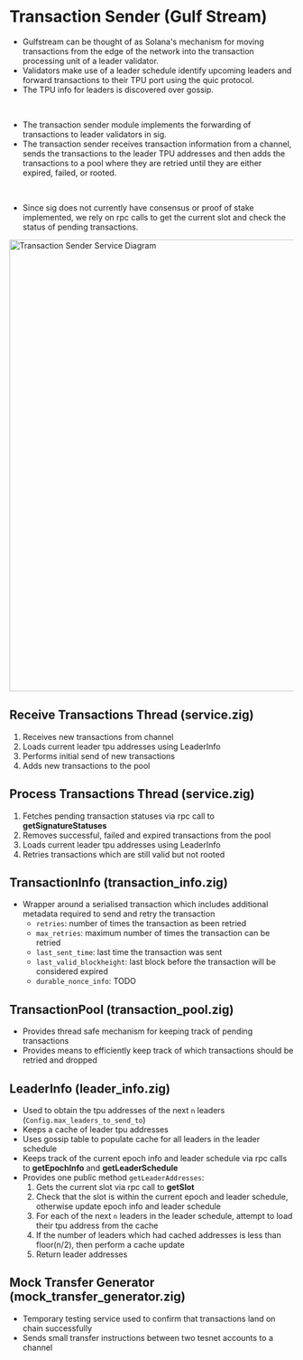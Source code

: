 # Transaction Sender (Gulf Stream)

<!-- **Milestone**: Validator is able to forward transactions to other validators TPU port for processing (according to leader schedule) -->

- Gulfstream can be thought of as Solana's mechanism for moving transactions from the edge of the network into the transaction processing unit of a leader validator. 
- Validators make use of a leader schedule identify upcoming leaders and forward transactions to their TPU port using the quic protocol. 
- The TPU info for leaders is discovered over gossip.

<br>

- The transaction sender module implements the forwarding of transactions to leader validators in sig.
- The transaction sender receives transaction information from a channel, sends the transactions to the leader TPU addresses and then adds the transactions to a pool where they are retried until they are either expired, failed, or rooted. 

<br>

- Since sig does not currently have consensus or proof of stake implemented, we rely on rpc calls to get the current slot and check the status of pending transactions.


<p>
<img alt="Transaction Sender Service Diagram" src="imgs/transaction-sender-service.png" style="width: 800px; margin: auto;">
</p>

## Receive Transactions Thread (service.zig)
1. Receives new transactions from channel
3. Loads current leader tpu addresses using LeaderInfo
3. Performs initial send of new transactions
4. Adds new transactions to the pool

## Process Transactions Thread (service.zig)
1. Fetches pending transaction statuses via rpc call to **getSignatureStatuses**
2. Removes successful, failed and expired transactions from the pool
3. Loads current leader tpu addresses using LeaderInfo
4. Retries transactions which are still valid but not rooted

## TransactionInfo (transaction_info.zig)
- Wrapper around a serialised transaction which includes additional metadata required to send and retry the transaction 
    - `retries`: number of times the transaction as been retried
    - `max_retries`: maximum number of times the transaction can be retried
    - `last_sent_time`: last time the transaction was sent
    - `last_valid_blockheight`: last block before the transaction will be considered expired
    - `durable_nonce_info`: TODO

## TransactionPool (transaction_pool.zig)
- Provides thread safe mechanism for keeping track of pending transactions
- Provides means to efficiently keep track of which transactions should be retried and dropped

## LeaderInfo (leader_info.zig)
- Used to obtain the tpu addresses of the next `n` leaders (`Config.max_leaders_to_send_to`)
- Keeps a cache of leader tpu addresses
- Uses gossip table to populate cache for all leaders in the leader schedule
- Keeps track of the current epoch info and leader schedule via rpc calls to **getEpochInfo** and **getLeaderSchedule**
- Provides one public method `getLeaderAddresses`:
    1. Gets the current slot via rpc call to **getSlot**
    2. Check that the slot is within the current epoch and leader schedule, otherwise update epoch info and leader schedule
    3. For each of the next `n` leaders in the leader schedule, attempt to load their tpu address from the cache
    4. If the number of leaders which had cached addresses is less than floor(n/2), then perform a cache update 
    5. Return leader addresses

## Mock Transfer Generator (mock_transfer_generator.zig)
- Temporary testing service used to confirm that transactions land on chain successfully
- Sends small transfer instructions between two tesnet accounts to a channel
